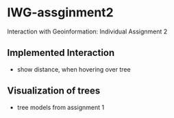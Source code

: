 # IWG-assginment2
Interaction with Geoinformation: Individual Assignment 2

## Implemented Interaction
- show distance, when hovering over tree

## Visualization of trees
- tree models from assignment 1
